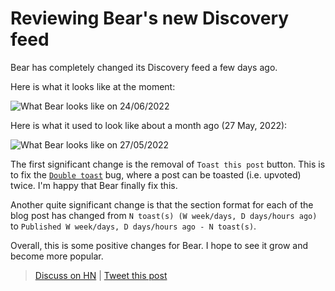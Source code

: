 # Reviewing Bear's new Discovery feed

Bear has completely changed its Discovery feed a few days ago.

Here is what it looks like at the moment:

![What Bear looks like on 24/06/2022](https://files.catbox.moe/o620iy.png)

Here is what it used to look like about a month ago (27 May, 2022):

![What Bear looks like on 27/05/2022](https://files.catbox.moe/h3la6d.png)

The first significant change is the removal of `Toast this post` button. This is to fix the [`Double toast`](https://github.com/HermanMartinus/bearblog/issues/66) bug, where a post can be toasted (i.e. upvoted) twice. I'm happy that Bear finally fix this.

Another quite significant change is that the section format for each of the blog post has changed from `N toast(s) (W week/days, D days/hours ago)` to `Published W week/days, D days/hours ago - N toast(s)`.

Overall, this is some positive changes for Bear. I hope to see it grow and become more popular.

> [Discuss on HN](https://news.ycombinator.com/item?id=31858710) | [Tweet this post](https://ctt.ac/ZAQL8)